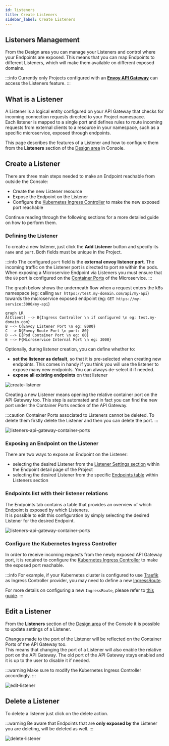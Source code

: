 ```yaml
---
id: listeners
title: Create Listeners
sidebar_label: Create Listeners
---
```


## Listeners Management

From the Design area you can manage your Listeners and control where your Endpoints are exposed.
This means that you can map Endpoints to different Listeners, which will make them available on different exposed domains.

:::info
Currently only Projects configured with an [**Envoy API Gateway**](/runtime_suite/envoy-api-gateway/overview.md) can access the Listeners feature.
:::

## What is a Listener

A Listener is a logical entity configured on your API Gateway that checks for incoming connection requests directed to your Project namespace.  
Each listener is mapped to a single port and defines rules to route incoming requests from external clients to a resource in your namespace, such as a specific microservice, exposed through endpoints.

This page describes the features of a Listener and how to configure them from the **Listeners** section of the [Design area](/development_suite/api-console/api-design/overview.md) in Console.

## Create a Listener

There are three main steps needed to make an Endpoint reachable from outside the Console:

- Create the new Listener resource
- Expose the Endpoint on the Listener
- Configure the [Kubernetes Ingress Controller][ingress-controller] to make the new exposed port reachable

Continue reading through the following sections for a more detailed guide on how to perform them.

### Defining the Listener

To create a new listener, just click the **Add Listener** button and specify its `name` and `port`. Both fields must be unique in the Project.

:::info
The configured `port` field is the **external envoy listener port**. The incoming traffic on the Listener port is directed to port `80` within the pods.  
When exposing a Microservice Endpoint via Listeners you must ensure that the `80` port is configured on the [Container Ports][microservice-container-ports] of the Microservice.
:::

The graph below shows the underneath flow when a request enters the k8s namespace (eg: calling `GET https://test.my-domain.com/api/my-api`) towards the microservice exposed endpoint (eg: `GET https://my-service:3000/my-api`)

```mermaid
graph LR
A[Client] --> B{Ingress Controller \n if configured \n eg: test.my-domain.com}
B --> C{Envoy Listener Port \n eg: 8080}
C --> D{Envoy Route Port \n port: 80}
D --> E{Pod Container Port \n eg: 80}
E --> F{Microservice Internal Port \n eg: 3000}
```

Optionally, during listener creation, you can define whether to:

- **set the listener as default**, so that it is pre-selected when creating new endpoints.
This comes in handy if you think you will use the listener to expose many new endpoints.
You can always de-select it if needed.
- **expose all existing endpoints** on that listener

![create-listener](img/listeners/create-listener.png)

Creating a new Listener means opening the relative container port on the API Gateway too.
This step is automated and in fact you can find the new port under the Container Ports section of the API Gateway.  

:::caution
Container Ports associated to Listeners cannot be deleted. To delete them firstly delete the Listener and then you can delete the port.
:::

![listeners-api-gateway-container-ports](img/listeners/listeners-api-gateway-ports.png)

### Exposing an Endpoint on the Listener

There are two ways to expose an Endpoint on the Listener:

- selecting the desired Listener from the [Listener Settings section](/development_suite/api-console/api-design/endpoints.md#listeners) within the Endpoint detail page of the Project
- selecting the desired Listener from the specific [Endpoints table](/development_suite/api-console/api-design/listeners.md#endpoints-list-with-their-listener-relations) within Listeners section

### Endpoints list with their listener relations

The Endpoints tab contains a table that provides an overview of which Endpoint is exposed by which Listeners.  
It is possible to edit this configuration by simply selecting the desired Listener for the desired Endpoint.

![listeners-api-gateway-container-ports](img/listeners/endpoints-listeners-table.png)

### Configure the Kubernetes Ingress Controller

In order to receive incoming requests from the newly exposed API Gateway port, it is required to configure the [Kubernetes Ingress Controller][ingress-controller] to make the exposed port reachable.  

:::info
For example, if your Kubernetes cluster is configured to use [Traefik][traefik] as Ingress Controller provider, you may need to define a new [IngressRoute][ingress-route].

For more details on configuring a new `IngressRoute`, please refer to [this guide](/infrastructure/paas/tools/traefik.md#expose-an-endpoint).
:::

## Edit a Listener

From the **Listeners** section of the [Design area](/development_suite/api-console/api-design/overview.md) of the Console it is possible to update settings of a Listener.

Changes made to the port of the Listener will be reflected on the Container Ports of the API Gateway too.  
This means that changing the port of a Listener will also enable the relative port on the API Gateway. The old port of the API Gateway stays enabled and it is up to the user to disable it if needed.

:::warning
Make sure to modify the Kubernetes Ingress Controller accordingly.
:::

![edit-listener](img/listeners/edit-listener.png)

## Delete a Listener

To delete a listener just click on the delete action.

:::warning
Be aware that Endpoints that are **only exposed by** the Listener you are deleting, will be deleted as well.
:::

![delete-listener](img/listeners/delete-listener.png)

<!-- External links below: -->
[traefik]: https://doc.traefik.io/traefik/providers/kubernetes-ingress/
[ingress-route]: https://doc.traefik.io/traefik/providers/kubernetes-crd/
[ingress-controller]: https://kubernetes.io/docs/concepts/services-networking/ingress-controllers/

<!-- Mia doc links below: -->
[microservice-container-ports]: /development_suite/api-console/api-design/services.md#container-ports-configuration
